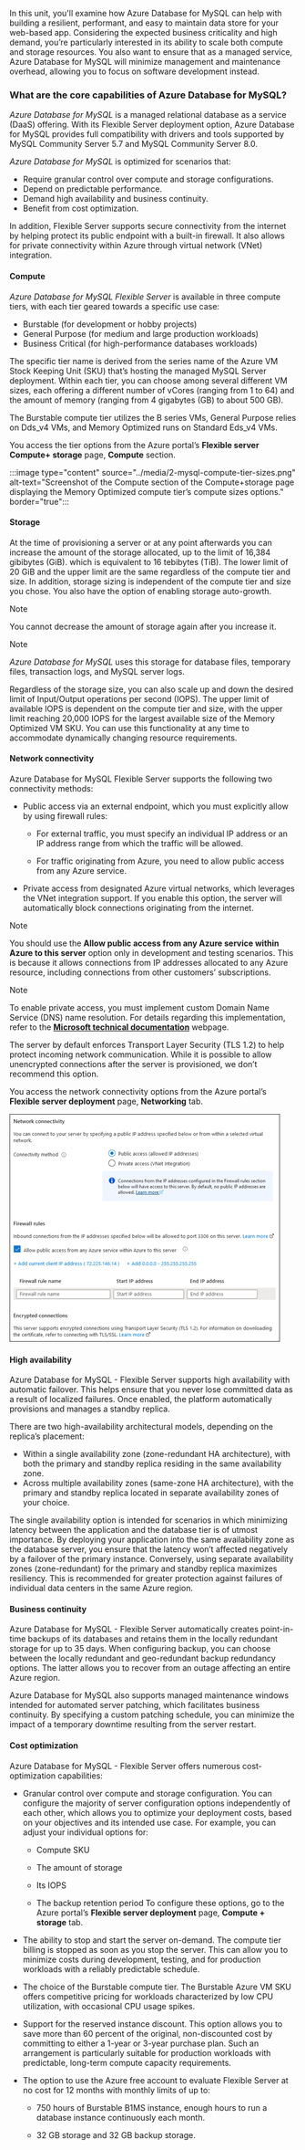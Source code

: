 In this unit, you'll examine how Azure Database for MySQL can help with building a resilient, performant, and easy to maintain data store for your web-based app. Considering the expected business criticality and high demand, you’re particularly interested in its ability to scale both compute and storage resources. You also want to ensure that as a managed service, Azure Database for MySQL will minimize management and maintenance overhead, allowing you to focus on software development instead.

### What are the core capabilities of Azure Database for MySQL?

*Azure Database for MySQL* is a managed relational database as a service (DaaS) offering. With its Flexible Server deployment option, Azure Database for MySQL provides full compatibility with drivers and tools supported by MySQL Community Server 5.7 and MySQL Community Server 8.0.

*Azure Database for MySQL* is optimized for scenarios that:

- Require granular control over compute and storage configurations.
- Depend on predictable performance.
- Demand high availability and business continuity.
- Benefit from cost optimization.

In addition, Flexible Server supports secure connectivity from the internet by helping protect its public endpoint with a built-in firewall. It also allows for private connectivity within Azure through virtual network (VNet) integration.

#### Compute

*Azure Database for MySQL Flexible Server* is available in three compute tiers, with each tier geared towards a specific use case:

- Burstable (for development or hobby projects)
- General Purpose (for medium and large production workloads)
- Business Critical (for high-performance databases workloads)

The specific tier name is derived from the series name of the Azure VM Stock Keeping Unit (SKU) that’s hosting the managed MySQL Server deployment. Within each tier, you can choose among several different VM sizes, each offering a different number of vCores (ranging from 1 to 64) and the amount of memory (ranging from 4 gigabytes (GB) to about 500 GB).

The Burstable compute tier utilizes the B series VMs, General Purpose relies on Dds_v4 VMs, and Memory Optimized runs on Standard Eds_v4 VMs.

You access the tier options from the Azure portal’s **Flexible server Compute+ storage** page, **Compute** section.

:::image type="content" source="../media/2-mysql-compute-tier-sizes.png" alt-text="Screenshot of the Compute section of the Compute+storage page displaying the Memory Optimized compute tier’s compute sizes options." border="true":::

#### Storage

At the time of provisioning a server or at any point afterwards you can increase the amount of the storage allocated, up to the limit of 16,384 gibibytes (GiB). which is equivalent to 16 tebibytes (TiB). The lower limit of 20 GiB and the upper limit are the same regardless of the compute tier and size. In addition, storage sizing is independent of the compute tier and size you chose. You also have the option of enabling storage auto-growth.

> [!NOTE]
> You cannot decrease the amount of storage again after you increase it.

> [!NOTE]
> *Azure Database for MySQL* uses this storage for database files, temporary files, transaction logs, and MySQL server logs.

Regardless of the storage size, you can also scale up and down the desired limit of Input/Output operations per second (IOPS). The upper limit of available IOPS is dependent on the compute tier and size, with the upper limit reaching 20,000 IOPS for the largest available size of the Memory Optimized VM SKU. You can use this functionality at any time to accommodate dynamically changing resource requirements.

#### Network connectivity

Azure Database for MySQL Flexible Server supports the following two connectivity methods:

- Public access via an external endpoint, which you must explicitly allow by using firewall rules:

  - For external traffic, you must specify an individual IP address or an IP address range from which the traffic will be allowed.

  - For traffic originating from Azure, you need to allow public access from any Azure service.

- Private access from designated Azure virtual networks, which leverages the VNet integration support. If you enable this option, the server will automatically block connections originating from the internet.

> [!NOTE]
> You should use the **Allow public access from any Azure service within Azure to this server** option only in development and testing scenarios. This is because it allows connections from IP addresses allocated to any Azure resource, including connections from other customers’ subscriptions.

> [!NOTE]
> To enable private access, you must implement custom Domain Name Service (DNS) name resolution. For details regarding this implementation, refer to the [**Microsoft technical documentation**](https://docs.microsoft.com) webpage.

The server by default enforces Transport Layer Security (TLS 1.2) to help protect incoming network communication. While it is possible to allow unencrypted connections after the server is provisioned, we don’t recommend this option.

You access the network connectivity options from the Azure portal’s **Flexible server deployment** page, **Networking** tab.

![Screenshot of the Networking tab of the displaying the networking settings for a new Azure Database for MySQL server.](../media/2-mysql-network-connectivity.png)

#### High availability

Azure Database for MySQL - Flexible Server supports high availability with automatic failover. This helps ensure that you never lose committed data as a result of localized failures. Once enabled, the platform automatically provisions and manages a standby replica.

There are two high-availability architectural models, depending on the replica’s placement:

- Within a single availability zone (zone-redundant HA architecture), with both the primary and standby replica residing in the same availability zone.
- Across multiple availability zones (same-zone HA architecture), with the primary and standby replica located in separate availability zones of your choice.

The single availability option is intended for scenarios in which minimizing latency between the application and the database tier is of utmost importance. By deploying your application into the same availability zone as the database server, you ensure that the latency won’t affected negatively by a failover of the primary instance. Conversely, using separate availability zones (zone-redundant) for the primary and standby replica maximizes resiliency. This is recommended for greater protection against failures of individual data centers in the same Azure region.

#### Business continuity

Azure Database for MySQL - Flexible Server automatically creates point-in-time backups of its databases and retains them in the locally redundant storage for up to 35 days. When configuring backup, you can choose between the locally redundant and geo-redundant backup redundancy options. The latter allows you to recover from an outage affecting an entire Azure region.

Azure Database for MySQL also supports managed maintenance windows intended for automated server patching, which facilitates business continuity. By specifying a custom patching schedule, you can minimize the impact of a temporary downtime resulting from the server restart.

#### Cost optimization

Azure Database for MySQL - Flexible Server offers numerous cost-optimization capabilities:

- Granular control over compute and storage configuration. You can configure the majority of server configuration options independently of each other, which allows you to optimize your deployment costs, based on your objectives and its intended use case. For example, you can adjust your individual options for:

  - Compute SKU

  - The amount of storage

  - Its IOPS

  - The backup retention period
To configure these options, go to the Azure portal’s **Flexible server deployment** page, **Compute + storage** tab.

- The ability to stop and start the server on-demand. The compute tier billing is stopped as soon as you stop the server. This can allow you to minimize costs during development, testing, and for production workloads with a reliably predictable schedule.

- The choice of the Burstable compute tier. The Burstable Azure VM SKU offers competitive pricing for workloads characterized by low CPU utilization, with occasional CPU usage spikes.

- Support for the reserved instance discount. This option allows you to save more than 60 percent of the original, non-discounted cost by committing to either a 1-year or 3-year purchase plan. Such an arrangement is particularly suitable for production workloads with predictable, long-term compute capacity requirements.

- The option to use the Azure free account to evaluate Flexible Server at no cost for 12 months with monthly limits of up to:

  - 750 hours of Burstable B1MS instance, enough hours to run a database instance continuously each month.

  - 32 GB storage and 32 GB backup storage.
